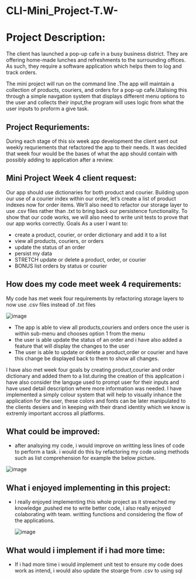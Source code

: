 # CLI-Mini_Project-T.W-


# Project Description: 

The client has launched a pop-up cafe in a busy business district. They are offering home-made lunches and refreshments to the surrounding offices. As such, they require a software application which helps them to log and track orders.

The mini project will run on the command line .The app will maintain a collection of products, couriers, and orders for a pop-up cafe.Utalising this through a simple navgation system that displays different menu options to the user and collects their input,the program will uses logic from what the user inputs to proform a give task.

## Project Requriements:
During each stage of this six week app development the client sent out weekly requriements that refactored the app to their needs. It was decided that week four would be the bases of what the app should contain with possibly adding to application after a review.

## Mini Project Week 4 client request:

Our app should use dictionaries for both product and courier. 
Building upon our use of a courier index within our order, let’s create a list of product indexes now for order items. 
We’ll also need to refactor our storage layer to use .csv files rather than .txt to bring back our persistence functionality. 
To show that our code works, we will also need to write unit tests to prove that our app works correctly. 
Goals As a user I want to: 
- create a product, courier, or order dictionary and add it to a list
- view all products, couriers, or orders
- update the status of an order 
- persist my data 
- STRETCH update or delete a product, order, or courier 
- BONUS list orders by status or courier 

>>>>>>>
## How does my code meet week 4 requirements:
My code has met week four requirements by refactoring storage layers to now use .csv files instead of .txt files 


![image](https://user-images.githubusercontent.com/110034548/203555193-57a07033-07dc-4dbe-85fa-351cd09664a6.png)

 - The app is able to view all products,couriers and orders once the user is within sub-menu and chooses option 1 from the menu
 - the user is able update the status of an order and i have also added a feature that will display the changes to the user
- The user is able to update or delete a product,order or courier and have this change be displayed back to them to show all changes.


I have also met week four goals by creating product,courier and order dictionary and added them to a list.during the creation of this application 
i have also consider the languge used to prompt user for their inputs and have used detail description where more information was needed.
I have implemented a simply colour system that will help to visually inhance the application for the user, these colors and fonts can be later manipulated to the clients desiers and in keeping with their drand identity which we know is extremly important accross all platforms.
 
## What could be improved:
 - after analsying my code, i would improve on writting less lines of code to perform a task. i would do this by refactoring my code 
using methods such as list comprehension for example the below picture.

![image](https://user-images.githubusercontent.com/110034548/203562054-d131246c-80d7-4349-bea2-eba7a3dfebc0.png)


## What i enjoyed implementing in this project:
- I really enjoyed implementing this whole project as it streached my knowledge ,pushed me to write better code, i also really enjoyed colaborating with team.
   writting functions and considering the flow of the applications.
   
   ![image](https://user-images.githubusercontent.com/110034548/203562569-9c00eaa1-1e3b-48fb-b96a-97984689e192.png)


## What would i implement if i had more time:
 - If i had more time i would implement unit test to ensure my code does work as intend, i would also update the stoarge from .csv to using sql 
